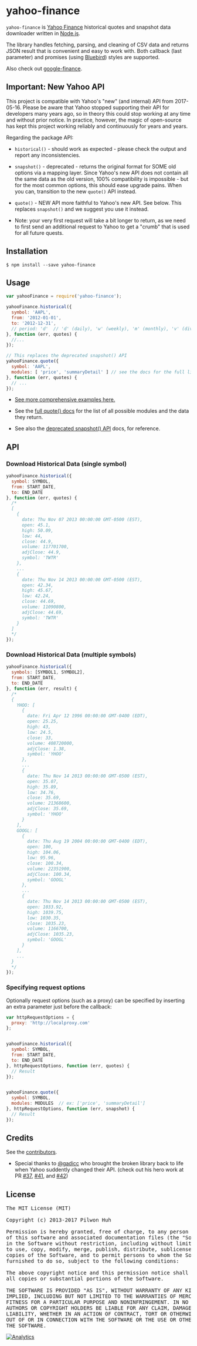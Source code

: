 # yahoo-finance

`yahoo-finance` is [Yahoo Finance](http://finance.yahoo.com/) historical quotes and snapshot data downloader written in [Node.js](http://nodejs.org/).

The library handles fetching, parsing, and cleaning of CSV data and returns JSON result that is convenient and easy to work with. Both callback (last parameter) and promises (using [Bluebird](https://github.com/petkaantonov/bluebird)) styles are supported.

Also check out [google-finance](https://github.com/pilwon/node-google-finance).


## Important: New Yahoo API

This project is compatible with Yahoo's "new" (and internal) API from
2017-05-16.  Please be aware that Yahoo stopped supporting their API for
developers many years ago, so in theory this could stop working at any time
and without prior notice.  In practice, however, the magic of open-source has
kept this project working reliably and continuously for years and years.

Regarding the package API:

* `historical()` - should work as expected - please check the output and report any inconsistencies.

* `snapshot()` - deprecated - returns the original format for SOME old options via a mapping layer.  Since Yahoo's new API does not contain all the same data as the old version, 100% compatibility is impossible - but for the most common options, this should ease upgrade pains.  When you can, transition to the new `quote()` API instead.

* `quote()` - NEW API more faithful to Yahoo's new API.  See below.  This replaces `snapshot()` and we suggest you use it instead.

* Note: your very first request will take a bit longer to return, as we need to
first send an additional request to Yahoo to get a "crumb" that is used for
all future quests.

## Installation

    $ npm install --save yahoo-finance


## Usage

```js
var yahooFinance = require('yahoo-finance');

yahooFinance.historical({
  symbol: 'AAPL',
  from: '2012-01-01',
  to: '2012-12-31',
  // period: 'd'  // 'd' (daily), 'w' (weekly), 'm' (monthly), 'v' (dividends only)
}, function (err, quotes) {
  //...
});

// This replaces the deprecated snapshot() API
yahooFinance.quote({
  symbol: 'AAPL',
  modules: [ 'price', 'summaryDetail' ] // see the docs for the full list
}, function (err, quotes) {
  // ...
});

```

* [See more comprehensive examples here.](https://github.com/pilwon/node-yahoo-finance/tree/master/examples)

* See the [full quote() docs](docs/quote.md) for the list of all possible
modules and the data they return.

* See also the [deprecated snapshot() API](docs/snapshot.md) docs, for
reference.

## API

### Download Historical Data (single symbol)

```js
yahooFinance.historical({
  symbol: SYMBOL,
  from: START_DATE,
  to: END_DATE
}, function (err, quotes) {
  /*
  [
    {
      date: Thu Nov 07 2013 00:00:00 GMT-0500 (EST),
      open: 45.1,
      high: 50.09,
      low: 44,
      close: 44.9,
      volume: 117701700,
      adjClose: 44.9,
      symbol: 'TWTR'
    },
    ...
    {
      date: Thu Nov 14 2013 00:00:00 GMT-0500 (EST),
      open: 42.34,
      high: 45.67,
      low: 42.24,
      close: 44.69,
      volume: 11090800,
      adjClose: 44.69,
      symbol: 'TWTR'
    }
  ]
  */
});
```

### Download Historical Data (multiple symbols)

```js
yahooFinance.historical({
  symbols: [SYMBOL1, SYMBOL2],
  from: START_DATE,
  to: END_DATE
}, function (err, result) {
  /*
  {
    YHOO: [
      {
        date: Fri Apr 12 1996 00:00:00 GMT-0400 (EDT),
        open: 25.25,
        high: 43,
        low: 24.5,
        close: 33,
        volume: 408720000,
        adjClose: 1.38,
        symbol: 'YHOO'
      },
      ...
      {
        date: Thu Nov 14 2013 00:00:00 GMT-0500 (EST),
        open: 35.07,
        high: 35.89,
        low: 34.76,
        close: 35.69,
        volume: 21368600,
        adjClose: 35.69,
        symbol: 'YHOO'
      }
    ],
    GOOGL: [
      {
        date: Thu Aug 19 2004 00:00:00 GMT-0400 (EDT),
        open: 100,
        high: 104.06,
        low: 95.96,
        close: 100.34,
        volume: 22351900,
        adjClose: 100.34,
        symbol: 'GOOGL'
      },
      ...
      {
        date: Thu Nov 14 2013 00:00:00 GMT-0500 (EST),
        open: 1033.92,
        high: 1039.75,
        low: 1030.35,
        close: 1035.23,
        volume: 1166700,
        adjClose: 1035.23,
        symbol: 'GOOGL'
      }
    ],
    ...
  }
  */
});
```

### Specifying request options

Optionally request options (such as a proxy) can be specified by inserting an
extra parameter just before the callback:


```js
var httpRequestOptions = {
  proxy: 'http://localproxy.com'
};


yahooFinance.historical({
  symbol: SYMBOL,
  from: START_DATE,
  to: END_DATE
}, httpRequestOptions, function (err, quotes) {
  // Result
});


yahooFinance.quote({
  symbol: SYMBOL,
  modules: MODULES  // ex: ['price', 'summaryDetail']
}, httpRequestOptions, function (err, snapshot) {
  // Result
});
```

## Credits

  See the [contributors](https://github.com/pilwon/node-yahoo-finance/graphs/contributors).

* Special thanks to [@gadicc](https://github.com/gadicc) who brought the broken library back to life when Yahoo suddently changed their API. (check out his hero work at PR [#37](https://github.com/pilwon/node-yahoo-finance/pull/37), [#41](https://github.com/pilwon/node-yahoo-finance/pull/41), and [#42](https://github.com/pilwon/node-yahoo-finance/pull/42))


## License

<pre>
The MIT License (MIT)

Copyright (c) 2013-2017 Pilwon Huh

Permission is hereby granted, free of charge, to any person obtaining a copy
of this software and associated documentation files (the "Software"), to deal
in the Software without restriction, including without limitation the rights
to use, copy, modify, merge, publish, distribute, sublicense, and/or sell
copies of the Software, and to permit persons to whom the Software is
furnished to do so, subject to the following conditions:

The above copyright notice and this permission notice shall be included in
all copies or substantial portions of the Software.

THE SOFTWARE IS PROVIDED "AS IS", WITHOUT WARRANTY OF ANY KIND, EXPRESS OR
IMPLIED, INCLUDING BUT NOT LIMITED TO THE WARRANTIES OF MERCHANTABILITY,
FITNESS FOR A PARTICULAR PURPOSE AND NONINFRINGEMENT. IN NO EVENT SHALL THE
AUTHORS OR COPYRIGHT HOLDERS BE LIABLE FOR ANY CLAIM, DAMAGES OR OTHER
LIABILITY, WHETHER IN AN ACTION OF CONTRACT, TORT OR OTHERWISE, ARISING FROM,
OUT OF OR IN CONNECTION WITH THE SOFTWARE OR THE USE OR OTHER DEALINGS IN
THE SOFTWARE.
</pre>

[![Analytics](https://ga-beacon.appspot.com/UA-47034562-15/node-yahoo-finance/readme?pixel)](https://github.com/pilwon/node-yahoo-finance)
